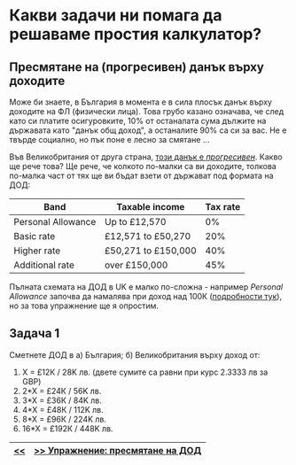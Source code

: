 Какви задачи ни помага да решаваме простия калкулатор?
======================================================

Пресмятане на (прогресивен) данък върху доходите
------------------------------------------------

Може би знаете, в България в момента е в сила плосък данък върху доходите на ФЛ (физически лица).
Това грубо казано означава, че след като си платите осигуровките, 10% от останалата сума дължите на държавата като "данък общ доход", а останалите 90% са си за вас.
Не е твърде социално, но пък поне е лесно за смятане ...

Във Великобритания от друга страна, [този данък е *прогресивен*][10]. Какво ще рече това?
Ще рече, че колкото по-малки са ви доходите, толкова по-малка част от тях ще ви бъдат взети от държават под формата на ДОД:

|  Band  | Taxable income | Tax rate |
|--------|----------------|----------|
|Personal Allowance| Up to £12,570     | 0%
|Basic rate        |£12,571 to £50,270 | 20%
|Higher rate       |£50,271 to £150,000| 40%
|Additional rate   |over £150,000      | 45%


Пълната схемата на ДОД в UK е малко по-сложна - например _Personal Allowance_ започва да
намалява при доход над 100К ([подробности тук][20]), но за това упражнение ще я опростим.

Задача 1
--------
Сметнете ДОД в а) България; б) Великобритания върху доход от:
1.   X = £12К / 28K лв. (двете сумите са равни при курс 2.3333 лв за GBP)
2. 2*X = £24К / 56K лв.
3. 3*X = £36К / 84K лв.
4. 4*X = £48К / 112K лв.
5. 8*X = £96К / 224K лв.
6. 16*X = £192К / 448K лв.

 <!-- ![UK tax brackets 2021](uk-tax-brackets-2021.png) -->


|[<<](s03.md) | [>> Упражнение: пресмятане на ДОД](s05.md)|
|--|--|


[10]: https://www.gov.uk/income-tax-rates
[20]: https://www.which.co.uk/money/tax/income-tax/tax-rates-and-allowances/

